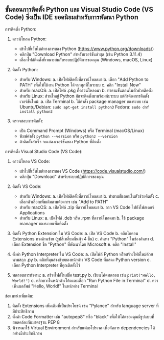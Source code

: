 ## ขั้นตอนการติดตั้ง Python และ Visual Studio Code (VS Code) ซึ่งเป็น IDE ยอดนิยมสำหรับการพัฒนา Python

การติดตั้ง Python:

1. ดาวน์โหลด Python:
   - เข้าไปที่เว็บไซต์ทางการของ Python (<https://www.python.org/downloads/>)
   - คลิกปุ่ม "Download Python" สำหรับเวอร์ชันล่าสุด (เช่น Python 3.11.4)
   - เลือกไฟล์ติดตั้งที่เหมาะสมกับระบบปฏิบัติการของคุณ (Windows, macOS, Linux)

2. ติดตั้ง Python:
   - สำหรับ Windows:
     a. เปิดไฟล์ติดตั้งที่ดาวน์โหลดมา
     b. เลือก "Add Python to PATH" เพื่อให้ใช้งาน Python ได้จากทุกที่ในระบบ
     c. คลิก "Install Now"
   - สำหรับ macOS:
     a. เปิดไฟล์ .pkg ที่ดาวน์โหลดมา
     b. ทำตามขั้นตอนในตัวช่วยติดตั้ง
   - สำหรับ Linux:
     ส่วนใหญ่ Python มักจะติดตั้งมาพร้อมกับระบบ แต่ถ้าต้องการติดตั้งเวอร์ชันใหม่:
     a. เปิด Terminal
     b. ใช้คำสั่ง package manager ของระบบ เช่น
        Ubuntu/Debian: `sudo apt-get install python3`
        Fedora: `sudo dnf install python3`

3. ตรวจสอบการติดตั้ง:
   - เปิด Command Prompt (Windows) หรือ Terminal (macOS/Linux)
   - พิมพ์คำสั่ง `python --version` หรือ `python3 --version`
   - ถ้าติดตั้งสำเร็จ จะแสดงเวอร์ชันของ Python ที่ติดตั้ง

การติดตั้ง Visual Studio Code (VS Code):

1. ดาวน์โหลด VS Code:
   - เข้าไปที่เว็บไซต์ทางการของ VS Code (<https://code.visualstudio.com/>)
   - คลิกปุ่ม "Download" สำหรับระบบปฏิบัติการของคุณ

2. ติดตั้ง VS Code:
   - สำหรับ Windows:
     a. เปิดไฟล์ติดตั้งที่ดาวน์โหลดมา
     b. ทำตามขั้นตอนในตัวช่วยติดตั้ง
     c. เลือกตัวเลือกเพิ่มเติมตามต้องการ เช่น "Add to PATH"
   - สำหรับ macOS:
     a. เปิดไฟล์ .zip ที่ดาวน์โหลดมา
     b. ลาก VS Code ไปยังโฟลเดอร์ Applications
   - สำหรับ Linux:
     a. เปิดไฟล์ .deb หรือ .rpm ที่ดาวน์โหลดมา
     b. ใช้ package manager ของระบบเพื่อติดตั้ง

3. ติดตั้ง Python Extension ใน VS Code:
   a. เปิด VS Code
   b. คลิกไอคอน Extensions ทางด้านซ้าย (รูปสี่เหลี่ยมผืนผ้า 4 ชิ้น)
   c. ค้นหา "Python" ในช่องค้นหา
   d. เลือก Extension ชื่อ "Python" ที่พัฒนาโดย Microsoft
   e. คลิก "Install"

4. ตั้งค่า Python Interpreter ใน VS Code:
   a. เปิดไฟล์ Python หรือสร้างไฟล์ใหม่ด้วยนามสกุล .py
   b. คลิกที่มุมล่างซ้ายของหน้าต่าง VS Code ที่แสดง Python version
   c. เลือก Python Interpreter ที่คุณติดตั้งไว้

5. ทดสอบการทำงาน:
   a. สร้างไฟล์ใหม่ชื่อ test.py
   b. เขียนโค้ดทดสอบ เช่น `print("Hello, World!")`
   c. คลิกขวาในหน้าต่างโค้ดและเลือก "Run Python File in Terminal"
   d. ควรเห็นผลลัพธ์ "Hello, World!" ในหน้าต่าง Terminal

ข้อแนะนำเพิ่มเติม:

1. ติดตั้ง Extensions เพิ่มเติมที่เป็นประโยชน์ เช่น "Pylance" สำหรับ language server ที่มีประสิทธิภาพ
2. ตั้งค่า Code Formatter เช่น "autopep8" หรือ "black" เพื่อให้โค้ดของคุณมีรูปแบบที่สอดคล้องกับมาตรฐาน PEP 8
3. พิจารณาใช้ Virtual Environment สำหรับแต่ละโปรเจค เพื่อจัดการ dependencies ได้อย่างมีประสิทธิภาพ
